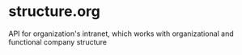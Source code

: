 # structure.org
API for organization's intranet, which works with organizational and functional company structure
